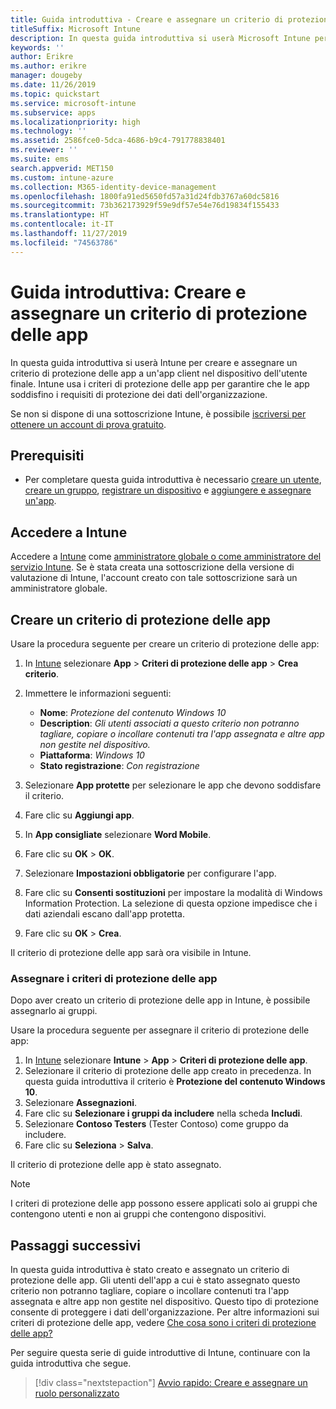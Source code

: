 ```yaml
---
title: Guida introduttiva - Creare e assegnare un criterio di protezione delle app
titleSuffix: Microsoft Intune
description: In questa guida introduttiva si userà Microsoft Intune per creare e assegnare un criterio di protezione delle app.
keywords: ''
author: Erikre
ms.author: erikre
manager: dougeby
ms.date: 11/26/2019
ms.topic: quickstart
ms.service: microsoft-intune
ms.subservice: apps
ms.localizationpriority: high
ms.technology: ''
ms.assetid: 2586fce0-5dca-4686-b9c4-791778838401
ms.reviewer: ''
ms.suite: ems
search.appverid: MET150
ms.custom: intune-azure
ms.collection: M365-identity-device-management
ms.openlocfilehash: 1800fa91ed5650fd57a31d24fdb3767a60dc5816
ms.sourcegitcommit: 73b362173929f59e9df57e54e76d19834f155433
ms.translationtype: HT
ms.contentlocale: it-IT
ms.lasthandoff: 11/27/2019
ms.locfileid: "74563786"
---
```

# <a name="quickstart-create-and-assign-an-app-protection-policy"></a>Guida introduttiva: Creare e assegnare un criterio di protezione delle app

In questa guida introduttiva si userà Intune per creare e assegnare un criterio di protezione delle app a un'app client nel dispositivo dell'utente finale. Intune usa i criteri di protezione delle app per garantire che le app soddisfino i requisiti di protezione dei dati dell'organizzazione.

Se non si dispone di una sottoscrizione Intune, è possibile [iscriversi per ottenere un account di prova gratuito](../fundamentals/free-trial-sign-up.md).

## <a name="prerequisites"></a>Prerequisiti

- Per completare questa guida introduttiva è necessario [creare un utente](../fundamentals/quickstart-create-user.md), [creare un gruppo](../fundamentals/quickstart-create-group.md), [registrare un dispositivo](../quickstart-setup-auto-enrollment.md) e [aggiungere e assegnare un'app](../quickstart-add-assign-app.md).

## <a name="sign-in-to-intune"></a>Accedere a Intune

Accedere a [Intune](https://aka.ms/intuneportal) come [amministratore globale o come amministratore del servizio Intune](../fundamentals/users-add.md#types-of-administrators). Se è stata creata una sottoscrizione della versione di valutazione di Intune, l'account creato con tale sottoscrizione sarà un amministratore globale.

## <a name="create-an-app-protection-policy"></a>Creare un criterio di protezione delle app

Usare la procedura seguente per creare un criterio di protezione delle app:

1. In [Intune](https://aka.ms/intuneportal) selezionare **App** > **Criteri di protezione delle app** > **Crea criterio**. 
2. Immettere le informazioni seguenti: 

    - **Nome**: *Protezione del contenuto Windows 10*
    - **Description**: *Gli utenti associati a questo criterio non potranno tagliare, copiare o incollare contenuti tra l'app assegnata e altre app non gestite nel dispositivo.*
    - **Piattaforma**: *Windows 10*
    - **Stato registrazione**: *Con registrazione*

3. Selezionare **App protette** per selezionare le app che devono soddisfare il criterio.
4. Fare clic su **Aggiungi app**.
5. In **App consigliate** selezionare **Word Mobile**.
5. Fare clic su **OK** > **OK**. 
6. Selezionare **Impostazioni obbligatorie** per configurare l'app.
7. Fare clic su **Consenti sostituzioni** per impostare la modalità di Windows Information Protection. La selezione di questa opzione impedisce che i dati aziendali escano dall'app protetta.
8. Fare clic su **OK** > **Crea**.

Il criterio di protezione delle app sarà ora visibile in Intune.

### <a name="assign-the-app-protection-policy"></a>Assegnare i criteri di protezione delle app

Dopo aver creato un criterio di protezione delle app in Intune, è possibile assegnarlo ai gruppi. 

Usare la procedura seguente per assegnare il criterio di protezione delle app:

1. In [Intune](https://aka.ms/intuneportal) selezionare **Intune** > **App** > **Criteri di protezione delle app**. 
2. Selezionare il criterio di protezione delle app creato in precedenza. In questa guida introduttiva il criterio è **Protezione del contenuto Windows 10**.
3. Selezionare **Assegnazioni**.
4. Fare clic su **Selezionare i gruppi da includere** nella scheda **Includi**.
5. Selezionare **Contoso Testers** (Tester Contoso) come gruppo da includere.
6. Fare clic su **Seleziona** > **Salva**. 

Il criterio di protezione delle app è stato assegnato.

> [!NOTE]
> I criteri di protezione delle app possono essere applicati solo ai gruppi che contengono utenti e non ai gruppi che contengono dispositivi.

## <a name="next-steps"></a>Passaggi successivi

In questa guida introduttiva è stato creato e assegnato un criterio di protezione delle app. Gli utenti dell'app a cui è stato assegnato questo criterio non potranno tagliare, copiare o incollare contenuti tra l'app assegnata e altre app non gestite nel dispositivo. Questo tipo di protezione consente di proteggere i dati dell'organizzazione. Per altre informazioni sui criteri di protezione delle app, vedere [Che cosa sono i criteri di protezione delle app?](app-protection-policy.md)

Per seguire questa serie di guide introduttive di Intune, continuare con la guida introduttiva che segue.

> [!div class="nextstepaction"]
> [Avvio rapido: Creare e assegnare un ruolo personalizzato](../fundamentals/create-custom-role.md)
